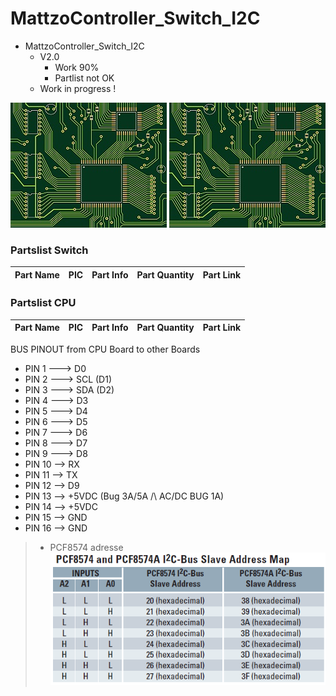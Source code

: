 # MattzoController_Switch_I2C
+ MattzoController_Switch_I2C
	+ V2.0
		* Work 90%
		* Partlist not OK
	+ Work in progress !
<img src="https://github.com/Backkevin/My_LEGO_Project/blob/master/MattzoController_Switch_I2C/IMAGE/CPU3.jpg">
<img src="https://github.com/Backkevin/My_LEGO_Project/blob/master/MattzoController_Switch_I2C/IMAGE/PWM2.jpg">

### Partslist Switch
                    
  Part Name   |      PIC      |   Part Info            | Part Quantity |   Part Link 
------------- | ------------- | ---------------------- | ------------- | -------------



### Partslist CPU
                    
  Part Name   |      PIC      |   Part Info            | Part Quantity |   Part Link 
------------- | ------------- | ---------------------- | ------------- | -------------


 BUS PINOUT from CPU Board to other Boards
+ PIN 1 ---> D0
+ PIN 2 ---> SCL (D1)
+ PIN 3 ---> SDA (D2)
+ PIN 4 ---> D3
+ PIN 5 ---> D4
+ PIN 6 ---> D5
+ PIN 7 ---> D6
+ PIN 8 ---> D7
+ PIN 9 ---> D8
+ PIN 10 --> RX
+ PIN 11 --> TX
+ PIN 12 --> D9
+ PIN 13 --> +5VDC (Bug 3A/5A /\ AC/DC BUG 1A)
+ PIN 14 --> +5VDC
+ PIN 15 --> GND
+ PIN 16 --> GND

>+ PCF8574 adresse
>![](https://github.com/Backkevin/My_LEGO_Project/blob/master/MattzoController_Sensor_Digital_I2C/IMAGE/PCF8574%20address%20map.png)

